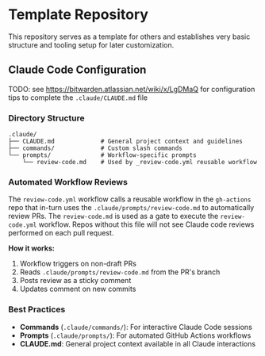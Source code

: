 # Template Repository

This repository serves as a template for others and establishes very basic structure and tooling setup for later customization.

## Claude Code Configuration

TODO: see https://bitwarden.atlassian.net/wiki/x/LgDMaQ for configuration tips to complete the `.claude/CLAUDE.md` file

### Directory Structure

```
.claude/
├── CLAUDE.md             # General project context and guidelines
├── commands/             # Custom slash commands
└── prompts/              # Workflow-specific prompts
    └── review-code.md    # Used by _review-code.yml reusable workflow
```

### Automated Workflow Reviews

The `review-code.yml` workflow calls a reusable workflow in the `gh-actions` repo that in-turn uses the `.claude/prompts/review-code.md` to automatically review PRs. The `review-code.md` is used as a gate to execute the `review-code.yml` workflow. Repos without this file will not see Claude code reviews performed on each pull request.

**How it works:**

1. Workflow triggers on non-draft PRs
2. Reads `.claude/prompts/review-code.md` from the PR's branch
3. Posts review as a sticky comment
4. Updates comment on new commits

### Best Practices

- **Commands** (`.claude/commands/`): For interactive Claude Code sessions
- **Prompts** (`.claude/prompts/`): For automated GitHub Actions workflows
- **CLAUDE.md**: General project context available in all Claude interactions

